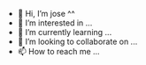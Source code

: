 - 👋 Hi, I’m jose ^^
- 👀 I’m interested in ...
- 🌱 I’m currently learning ...
- 💞️ I’m looking to collaborate on ...
- 📫 How to reach me ...

<!---
joseloyo/joseloyo is a ✨ special ✨ repository because its `README.md` (this file) appears on your GitHub profile.
You can click the Preview link to take a look at your changes.
--->
